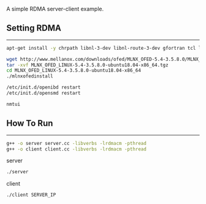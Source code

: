 A simple RDMA server-client example.

## Setting RDMA 
-------------
```bash
apt-get install -y chrpath libnl-3-dev libnl-route-3-dev gfortran tcl libusb-1.0-0 quilt linux-headers-4.14.1_newport_0.1+ ethtool pciutils dpatch tk libpci3 debhelper graphviz lsof libfuse2 swig pkg-config
```

```bash
wget http://www.mellanox.com/downloads/ofed/MLNX_OFED-5.4-3.5.8.0/MLNX_OFED_LINUX-5.4-3.5.8.0-ubuntu18.04-x86_64.tgz
tar -xvf MLNX_OFED_LINUX-5.4-3.5.8.0-ubuntu18.04-x86_64.tgz
cd MLNX_OFED_LINUX-5.4-3.5.8.0-ubuntu18.04-x86_64
./mlnxofedinstall
```

```bash
/etc/init.d/openibd restart
/etc/init.d/opensmd restart
```

```bash
nmtui
```

## How To Run
-------------
```bash
g++ -o server server.cc -libverbs -lrdmacm -pthread
g++ -o client client.cc -libverbs -lrdmacm -pthread
```
server
```bash
./server
```
client
```bash
./client SERVER_IP
```
